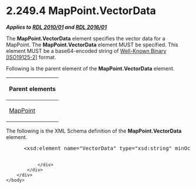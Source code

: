 <html dir="LTR" xmlns:mshelp="http://msdn.microsoft.com/mshelp" xmlns:ddue="http://ddue.schemas.microsoft.com/authoring/2003/5" xmlns:xlink="http://www.w3.org/1999/xlink" xmlns:tool="http://www.microsoft.com/tooltip">
    <head>
        <meta http-equiv="Content-Type" content="text/html; CHARSET=utf-8"></meta>
        <meta name="save" content="history"></meta>
        <title>2.249.4 MapPoint.VectorData</title>
        <xml>
            <mshelp:toctitle title="2.249.4 MapPoint.VectorData"></mshelp:toctitle>
            <mshelp:rltitle title="[MS-RDL]: MapPoint.VectorData"></mshelp:rltitle>
            <mshelp:keyword index="A" term="960b167c-e83d-4ce9-a782-ef1cdff0f440"></mshelp:keyword>
            <mshelp:attr name="DCSext.ContentType" value="open specification"></mshelp:attr>
            <mshelp:attr name="AssetID" value="960b167c-e83d-4ce9-a782-ef1cdff0f440"></mshelp:attr>
            <mshelp:attr name="TopicType" value="kbRef"></mshelp:attr>
            <mshelp:attr name="DCSext.Title" value="[MS-RDL]: MapPoint.VectorData" />
        </xml>
    </head>
    <body>
        <div id="header">
            <h1 class="heading">2.249.4 MapPoint.VectorData</h1>
        </div>
        <div id="mainSection">
            <div id="mainBody">
                <div id="allHistory" class="saveHistory"></div>
                <div id="sectionSection0" class="section" name="collapseableSection">
                    

<p><b><i>Applies to </i></b><a href="3428e690-a348-4ec7-8a6a-8efb42d2cdee.html"><b><i>RDL 2010/01</i></b></a><b><i>
and </i></b><a href="52ce3983-2bfc-4e72-9359-42aaf5fe4509.html"><b><i>RDL 2016/01</i></b></a></p>

<p>The <b>MapPoint.VectorData</b> element specifies the vector
data for a MapPoint. The <b>MapPoint.VectorData</b> element MUST be specified.
This element MUST be a base64-encoded string of <a href="b2482b3f-74ab-4ca8-a9e5-c07955011743.html#gt_a00bec60-adb3-47d0-b03d-b4f2da276062">Well-Known Binary</a> <a href="https://go.microsoft.com/fwlink/?LinkId=157618">[ISO19125-2]</a> format.</p>

<p>Following is the parent element of the <b>MapPoint.VectorData</b>
element.</p>

<table>
 <thead>
  <tr>
   <th>
   <p>Parent elements</p>
   </th>
  </tr>
 </thead>
 <tr>
  <td>
  <p><a href="0e78f900-9e5b-4067-b8c1-327bcf3758e2.html">MapPoint</a></p>
  </td>
 </tr>
</table>

<p>The following is the XML Schema definition of the <b>MapPoint.VectorData</b>
element.           </p>

<dl>
<dd>
<div><pre> &lt;xsd:element name=&quot;VectorData&quot; type=&quot;xsd:string&quot; minOccurs=&quot;1&quot; /&gt;
  
</pre></div>
</dd></dl>


                </div>
            </div>
        </div>
    </body>
</html>